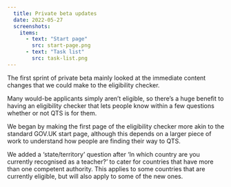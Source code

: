 ```yaml
---
  title: Private beta updates
  date: 2022-05-27
  screenshots:
    items:
      - text: "Start page"
        src: start-page.png
      - text: "Task list"
        src: task-list.png
---
```

The first sprint of private beta mainly looked at the immediate content changes that we could make to the eligibility checker.

Many would-be applicants simply aren’t eligible, so there’s a huge benefit to having an eligibility checker that lets people know within a few questions whether or not QTS is for them.

We began by making the first page of the eligibility checker more akin to the standard GOV.UK start page, although this depends on a larger piece of work to understand how people are finding their way to QTS.

We added a ‘state/territory’ question after ‘In which country are you currently recognised as a teacher?’ to cater for countries that have more than one competent authority. This applies to some countries that are currently eligible, but will also apply to some of the new ones.
